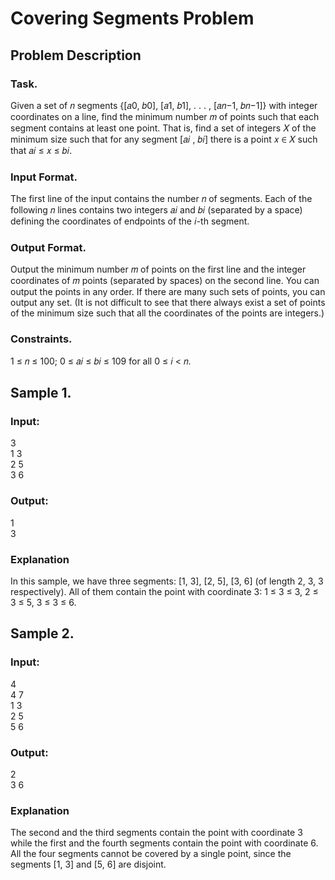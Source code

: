 # Covering Segments Problem

## Problem Description
### Task.
Given a set of 𝑛 segments {[𝑎0, 𝑏0], [𝑎1, 𝑏1], . . . , [𝑎𝑛−1, 𝑏𝑛−1]} with integer coordinates on a line, find
the minimum number 𝑚 of points such that each segment contains at least one point. That is, find a
set of integers 𝑋 of the minimum size such that for any segment [𝑎𝑖 , 𝑏𝑖] there is a point 𝑥 ∈ 𝑋 such
that 𝑎𝑖 ≤ 𝑥 ≤ 𝑏𝑖.

### Input Format. 
The first line of the input contains the number 𝑛 of segments. Each of the following 𝑛 lines
contains two integers 𝑎𝑖 and 𝑏𝑖 (separated by a space) defining the coordinates of endpoints of the 𝑖-th
segment.

### Output Format. 
Output the minimum number 𝑚 of points on the first line and the integer coordinates
of 𝑚 points (separated by spaces) on the second line. You can output the points in any order. If there
are many such sets of points, you can output any set. (It is not difficult to see that there always exist
a set of points of the minimum size such that all the coordinates of the points are integers.)

### Constraints. 
1 ≤ 𝑛 ≤ 100; 0 ≤ 𝑎𝑖 ≤ 𝑏𝑖 ≤ 109 for all 0 ≤ 𝑖 < 𝑛.

## Sample 1.
### Input:
3  
1 3  
2 5  
3 6  

### Output:
1  
3

### Explanation
In this sample, we have three segments: [1, 3], [2, 5], [3, 6] (of length 2, 3, 3 respectively). All of them
contain the point with coordinate 3: 1 ≤ 3 ≤ 3, 2 ≤ 3 ≤ 5, 3 ≤ 3 ≤ 6.

## Sample 2.
### Input:
4  
4 7  
1 3  
2 5  
5 6
### Output:
2  
3 6

### Explanation
The second and the third segments contain the point with coordinate 3 while the first and the fourth
segments contain the point with coordinate 6. All the four segments cannot be covered by a single
point, since the segments [1, 3] and [5, 6] are disjoint.